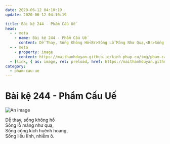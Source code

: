 ```yaml
---
date: 2020-06-12 04:10:19
update: 2020-06-12 04:10:19

title: Bài kệ 244 - Phẩm Cấu Uế
head:
  - - meta
    - name: Bài kệ 244 - Phẩm Cấu Uế
      content: Dễ Thay, Sống Không Hổ<Br>Sống Lỗ Mãng Như Quạ,<Br>Sống Công Kích Huênh Hoang,<Br>Sống Liều Lĩnh, Nhiễm Ô.<Br>
  - - meta
    - property: image
      content: https://maithanhduyan.github.io/kinh-phap-cu/img/pham-cau-ue/pham-cau-ue-244.jpg
  - [link, { as: image, rel: preload, href: https://maithanhduyan.github.io/kinh-phap-cu/img/pham-cau-ue/pham-cau-ue-244.jpg }]
category:
  - pham-cau-ue
---
```


# Bài kệ 244 - Phẩm Cấu Uế

![An image](/img/pham-cau-ue/pham-cau-ue-244.jpg)

Dễ thay, sống không hổ<br>Sống lỗ mãng như quạ,<br>Sống công kích huênh hoang,<br>Sống liều lĩnh, nhiễm ô.<br>
